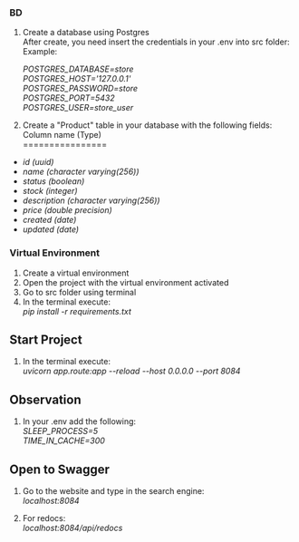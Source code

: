 
### BD
1. Create a database using Postgres  
After create, you need insert the credentials in your .env into src folder:  
Example:

    *POSTGRES_DATABASE=store*  
*POSTGRES_HOST='127.0.0.1'*  
*POSTGRES_PASSWORD=store*  
*POSTGRES_PORT=5432*  
*POSTGRES_USER=store_user*


2. Create a "Product" table in your database with the following fields:  
Column name (Type)  
================  
- *id (uuid)*  
- *name (character varying(256))*  
- *status (boolean)*  
- *stock (integer)*  
- *description (character varying(256))*  
- *price (double precision)*  
- *created (date)*  
- *updated (date)*

### Virtual Environment
1. Create a virtual environment
2. Open the project with the virtual environment activated
3. Go to src folder using terminal
4. In the terminal execute:  
*pip install -r requirements.txt*

## Start Project
1. In the terminal execute:  
*uvicorn app.route:app --reload --host 0.0.0.0 --port 8084*

## Observation
1. In your .env add the following:  
*SLEEP_PROCESS=5*  
*TIME_IN_CACHE=300*  

## Open to Swagger
1. Go to the website and type in the search engine:  
*localhost:8084*  

2. For redocs:  
*localhost:8084/api/redocs*
